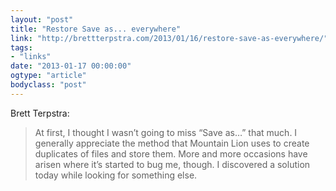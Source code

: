 ```yaml
---
layout: "post"
title: "Restore Save as... everywhere"
link: "http://brettterpstra.com/2013/01/16/restore-save-as-everywhere/"
tags: 
- "links"
date: "2013-01-17 00:00:00"
ogtype: "article"
bodyclass: "post"
---
```


Brett Terpstra:

> At first, I thought I wasn’t going to miss “Save as…” that much. I generally appreciate the method that Mountain Lion uses to create duplicates of files and store them. More and more occasions have arisen where it’s started to bug me, though. I discovered a solution today while looking for something else.